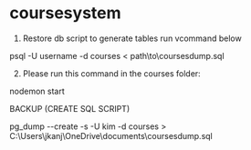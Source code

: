 # coursesystem

1. Restore db script to generate tables run vcommand below 

psql -U username -d courses  < path\to\coursesdump.sql

2. Please run this command in the courses folder:

nodemon start





















BACKUP (CREATE SQL SCRIPT) 

pg_dump --create -s -U kim -d courses >  C:\Users\jkanj\OneDrive\documents\coursesdump.sql
